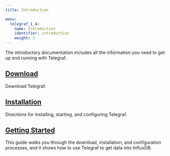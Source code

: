 ```yaml
---
title: Introduction

menu:
  telegraf_1_4:
    name: Introduction
    identifier: introduction
    weight: 1
---
```


The introductory documentation includes all the information you need to get up and running with Telegraf.

## [Download](https://influxdata.com/downloads/#telegraf)
Download Telegraf.

## [Installation](/telegraf/v1.4/introduction/installation/)
Directions for installing, starting, and configuring Telegraf.

## [Getting Started](/telegraf/v1.4/introduction/getting_started/)
This guide walks you through the download, installation, and configuration processes, and it shows how to use Telegraf to get data into InfluxDB.
